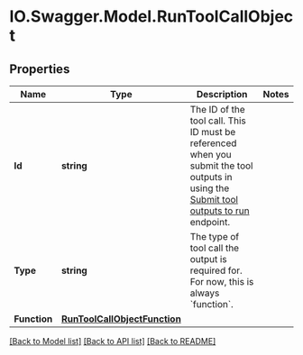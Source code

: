 # IO.Swagger.Model.RunToolCallObject
## Properties

Name | Type | Description | Notes
------------ | ------------- | ------------- | -------------
**Id** | **string** | The ID of the tool call. This ID must be referenced when you submit the tool outputs in using the [Submit tool outputs to run](/docs/api-reference/runs/submitToolOutputs) endpoint. | 
**Type** | **string** | The type of tool call the output is required for. For now, this is always &#x60;function&#x60;. | 
**Function** | [**RunToolCallObjectFunction**](RunToolCallObjectFunction.md) |  | 

[[Back to Model list]](../README.md#documentation-for-models) [[Back to API list]](../README.md#documentation-for-api-endpoints) [[Back to README]](../README.md)

